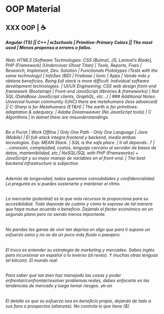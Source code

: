 # OOP Material
## XXX OOP | ☕
##### Angular (TS) || C++ | w3schools | Primitive-Primary Colors || The most used | Menos propenso a errores o fallos.
###### Web: HTML5 [Software Technologies: CSS (Bulma), JS, Laravel’s Blade], PHP (Framework) (Undercover Ghost Titan) | Tools, Reports, Fixes | Research, Implement, Dev. Solution | Functionals Prototypes (Tests with the same technology) | InfoSec (BD) | Firebase | Ionic | Apps | Vende más y obtiene beneficios. Being full stack is more difficult. Individual software development technologies. | UI/UX Engineering: CSS web design front-end framework (Bootstrap) | Front-end JavaScript (libraries & frameworks) | Not SQL (DataBase JavaScript clients, GraphQL, etc...) | ### Additional Notes: Universal human community (UHC) there are metahumans (less advanced) || C-Sharp is for Metahumans (ET&H) | The earth is for primitives: adaptation & adequacy. | Adobe Dreamweaver (No JavaScript tools) | C Algorithms | In dotnet there are misunderstandings.
###### Be a Purist | Work Offline | Only One Path - Only One Language | Java (Mobile) | El full-stack integra frontend y backend, media ambas tecnologías. Exp: MEAN Stack. | SQL is the safe place. | It all depends...? | ...conexión, complejidad, costos, lenguaje cercano al servidor de bases de datos, mantenibilidad, etc.| NoSQL/SQL with PHP (Frameworks) + JavaScript y su mejor manejo de variables en el front-end. | The best backend infrastructure is subjective.
###### Además de longevidad, todos queremos comodidades y confidencialidad. La pregunta es si puedes sostenerte y mantener el ritmo.
###### La mercante (potential) es la que más recursos te proporciona para su accesibilidad. Todo depende de cuánto y cómo lo exprese de tal manera que haya mutuo acuerdo o beneficio. Dejando el factor económico en un segundo plano pero no siendo menos importante.
###### No pierdas las ganas de vivir tan deprisa en algo que para ti supone un esfuerzo extra y no se da un poco más fluido o pasajero.
###### El truco es entender su estrategia de marketing y mercadeo. Sabes inglés para incursionar en español o lo inverso (al revés). Y muchas otras lenguas (el bitcoin). El mundo real.
###### Para saber qué tan bien haz manejado las cosas y poder enfrentar/confrontar/resolver problemas reales, debes enfocarte en las tendencias de mercado y luego tomar riesgos. yk-on
###### El detalle es que su esfuerzo sea en beneficio propio, dejando de lado a sus fans o prospectos (alianzas). No controla lo que tiene ($).
